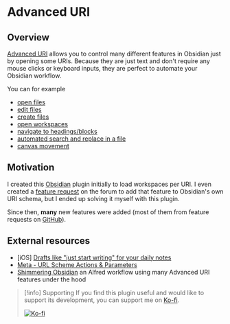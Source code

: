 # Advanced URI

## Overview

[Advanced URI](https://github.com/Vinzent03/obsidian-advanced-uri) allows you to control many different features in Obsidian just by opening some URIs. Because they are just text and don't require any mouse clicks or keyboard inputs, they are perfect to automate your Obsidian workflow.

You can for example 
- [open files](Actions/Navigation.md)
- [edit files](Actions/Writing.md)
- [create files](Actions/Writing.md)
- [open workspaces](Actions/Navigation.md)
- [navigate to headings/blocks](Actions/Navigation.md)
- [automated search and replace in a file](Actions/Search.md)
- [canvas movement](Actions/Canvas.md)

## Motivation

I created this [Obsidian](https://obsidian.md) plugin initially to load workspaces per URI.
I even created a [feature request](https://forum.obsidian.md/t/load-workspace-per-url-scheme/7120) on the forum to add that feature to Obsidian's own URI schema, but I ended up solving it myself with this plugin. 

Since then, **many** new features were added (most of them from feature requests on [GitHub](https://github.com/Vinzent03/obsidian-advanced-uri)).

## External resources

- \[iOS] [Drafts like "just start writing" for your daily notes](https://forum.obsidian.md/t/journal-log-workflow-drafts-like-just-start-writing-for-your-daily-notes-ios/18382)
- [Meta - URL Scheme Actions & Parameters](https://forum.obsidian.md/t/meta-url-scheme-actions-parameters/7035)
- [Shimmering Obsidian](https://github.com/chrisgrieser/shimmering-obsidian) an Alfred workflow using many Advanced URI features under the hood

> [!info] Supporting
> If you find this plugin useful and would like to support its development, you can support me on [Ko-fi](https://Ko-fi.com/Vinzent).
> 
> [![Ko-fi](https://ko-fi.com/img/githubbutton_sm.svg)](https://ko-fi.com/F1F195IQ5)

